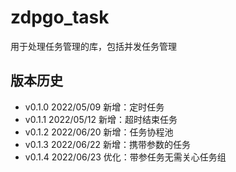 # zdpgo_task

用于处理任务管理的库，包括并发任务管理

## 版本历史

- v0.1.0 2022/05/09 新增：定时任务
- v0.1.1 2022/05/12 新增：超时结束任务
- v0.1.2 2022/06/20 新增：任务协程池
- v0.1.3 2022/06/22 新增：携带参数的任务
- v0.1.4 2022/06/23 优化：带参任务无需关心任务组
